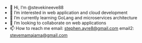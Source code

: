 - 👋 Hi, I’m @stevekineeve88
- 👀 I’m interested in web application and cloud development
- 🌱 I’m currently learning GoLang and microservices architecture
- 💞️ I’m looking to collaborate on web applications
- 📫 How to reach me
     email: stephen.ayre8@gmail.com
     email2: stevemamajama@gmail.com

<!---
stevekineeve88/stevekineeve88 is a ✨ special ✨ repository because its `README.md` (this file) appears on your GitHub profile.
You can click the Preview link to take a look at your changes.
--->
